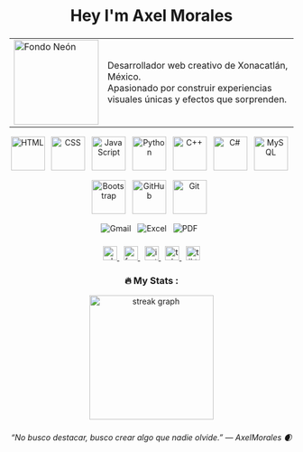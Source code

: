 <h1 align="center">Hey I'm Axel Morales
</h1>

###

<table alig="center">
  <tr>
    <td>
      <img src="https://wallup.net/wp-content/uploads/2019/09/721949-moon-grass-mood-night-stars-fantasy-dream-nature-landscape-2.jpg" alt="Fondo Neón" width="150" />
    </td>
    <td>
      <p>Desarrollador web creativo de Xonacatlán, México.<br>Apasionado por construir experiencias visuales únicas y efectos que sorprenden.</p>
    </td>
  </tr>
</table>


<div align="center">
  <!-- Lenguajes principales -->
  <img src="https://skillicons.dev/icons?i=html" height="60" alt="HTML" />&nbsp;&nbsp;
  <img src="https://skillicons.dev/icons?i=css" height="60" alt="CSS" />&nbsp;&nbsp;
  <img src="https://skillicons.dev/icons?i=javascript" height="60" alt="JavaScript" />&nbsp;&nbsp;
  <img src="https://skillicons.dev/icons?i=python" height="60" alt="Python" />&nbsp;&nbsp;
  <img src="https://skillicons.dev/icons?i=cpp" height="60" alt="C++" />&nbsp;&nbsp;
  <img src="https://skillicons.dev/icons?i=cs" height="60" alt="C#" />&nbsp;&nbsp;
  <img src="https://skillicons.dev/icons?i=mysql" height="60" alt="MySQL" />&nbsp;&nbsp;

  <!-- Librerías y herramientas -->
  <img src="https://skillicons.dev/icons?i=bootstrap" height="60" alt="Bootstrap" />&nbsp;&nbsp;
  <img src="https://skillicons.dev/icons?i=github" height="60" alt="GitHub" />&nbsp;&nbsp;
  <img src="https://skillicons.dev/icons?i=git" height="60" alt="Git" />&nbsp;&nbsp;

  <!-- Herramientas que no están en skillicons.dev -->
  <img src="https://img.icons8.com/color/60/000000/gmail--v1.png" alt="Gmail" />&nbsp;&nbsp;
  <img src="https://img.icons8.com/color/60/microsoft-excel-2019--v1.png" alt="Excel" />&nbsp;&nbsp;
  <img src="https://img.icons8.com/color/60/pdf.png" alt="PDF" />&nbsp;&nbsp;
</div>

###

<div align="center">
  <a href="https://wa.me/7228540415" target="_blank" rel="noopener noreferrer">
    <img src="https://img.shields.io/static/v1?message=WhatsApp&logo=whatsapp&color=25D366&logoColor=white&style=for-the-badge" height="25" alt="whatsapp logo" />
  </a>&nbsp;
  <a href="https://facebook.com/profile.php?id=61558418567311" target="_blank" rel="noopener noreferrer">
    <img src="https://img.shields.io/static/v1?message=Facebook&logo=facebook&color=1877F2&logoColor=white&style=for-the-badge" height="25" alt="facebook logo" />
  </a>&nbsp;
  <a href="https://instagram.com/axelmorales2146?igsh=MTNnMzlmOGpqNmlhYw==" target="_blank" rel="noopener noreferrer">
    <img src="https://img.shields.io/static/v1?message=Instagram&logo=instagram&color=E4405F&logoColor=white&style=for-the-badge" height="25" alt="instagram logo" />
  </a>&nbsp;
  <a href="https://t.me/+527228540415" target="_blank" rel="noopener noreferrer">
    <img src="https://img.shields.io/static/v1?message=Telegram&logo=telegram&color=0088CC&logoColor=white&style=for-the-badge" height="25" alt="telegram logo" />
  </a>&nbsp;
<a href="https://www.tiktok.com/@axelmorales752?_t=ZS-8y2BX8rBCHE&_r=1" target="_blank" rel="noopener noreferrer">
  <img src="https://img.shields.io/static/v1?message=TikTok&logo=tiktok&color=000000&logoColor=white&style=for-the-badge" height="25" alt="tiktok logo" />
</a>
</div>

###
<h3 align="center">🔥 My Stats :</h3>

<p align="center">
  <img src="https://streak-stats.demolab.com?user=pixel200712&locale=en&mode=daily&theme=dark&hide_border=false&border_radius=5&order=3" height="220" alt="streak graph" />
</p>

###
<p align="center">
  <em>“No busco destacar, busco crear algo que nadie olvide.” — AxelMorales 🌒</em>
</p>

###
